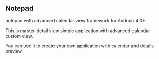 ## Notepad
notepad with advanced calendar view framework for Android 4.0+

This is master-detail view simple application with advanced calendar custom view.

You can use it to create your own application with calendar and details preview.

